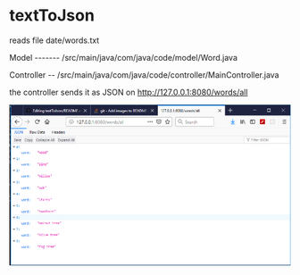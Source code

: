 ﻿# textToJson
 
 reads file date/words.txt
 
 Model   ------- /src/main/java/com/java/code/model/Word.java
 
 Controller   -- /src/main/java/com/java/code/controller/MainController.java

 the controller sends it as JSON on http://127.0.0.1:8080/words/all
 
 ![Image description](imags/img01.png)

